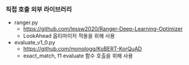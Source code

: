 ### 직접 호출 외부 라이브러리

- ranger.py
  - https://github.com/lessw2020/Ranger-Deep-Learning-Optimizer
  - LookAhead 옵티마이저 적용을 위해 사용
- evaluate_v1_0.py
  - https://github.com/monologg/KoBERT-KorQuAD
  - exact_match, f1 evaluate 함수 호출을 위해 사용
